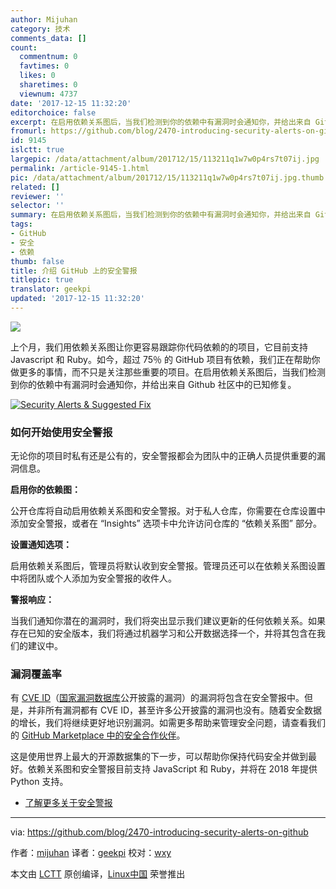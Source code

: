```yaml
---
author: Mijuhan
category: 技术
comments_data: []
count:
  commentnum: 0
  favtimes: 0
  likes: 0
  sharetimes: 0
  viewnum: 4737
date: '2017-12-15 11:32:20'
editorchoice: false
excerpt: 在启用依赖关系图后，当我们检测到你的依赖中有漏洞时会通知你，并给出来自 Github 社区中的已知修复。
fromurl: https://github.com/blog/2470-introducing-security-alerts-on-github
id: 9145
islctt: true
largepic: /data/attachment/album/201712/15/113211q1w7w0p4rs7t07ij.jpg
permalink: /article-9145-1.html
pic: /data/attachment/album/201712/15/113211q1w7w0p4rs7t07ij.jpg.thumb.jpg
related: []
reviewer: ''
selector: ''
summary: 在启用依赖关系图后，当我们检测到你的依赖中有漏洞时会通知你，并给出来自 Github 社区中的已知修复。
tags:
- GitHub
- 安全
- 依赖
thumb: false
title: 介绍 GitHub 上的安全警报
titlepic: true
translator: geekpi
updated: '2017-12-15 11:32:20'
---
```


![](/data/attachment/album/201712/15/113211q1w7w0p4rs7t07ij.jpg)


上个月，我们用依赖关系图让你更容易跟踪你代码依赖的的项目，它目前支持 Javascript 和 Ruby。如今，超过 75％ 的 GitHub 项目有依赖，我们正在帮助你做更多的事情，而不只是关注那些重要的项目。在启用依赖关系图后，当我们检测到你的依赖中有漏洞时会通知你，并给出来自 Github 社区中的已知修复。


[![Security Alerts & Suggested Fix](/data/attachment/album/201712/15/113408z1620206bo10i6se.gif)](https://user-images.githubusercontent.com/594029/32851987-76c36e4a-c9eb-11e7-98fc-feb39fddaadb.gif)


### 如何开始使用安全警报


无论你的项目时私有还是公有的，安全警报都会为团队中的正确人员提供重要的漏洞信息。


**启用你的依赖图：**


公开仓库将自动启用依赖关系图和安全警报。对于私人仓库，你需要在仓库设置中添加安全警报，或者在 “Insights” 选项卡中允许访问仓库的 “依赖关系图” 部分。


**设置通知选项：**


启用依赖关系图后，管理员将默认收到安全警报。管理员还可以在依赖关系图设置中将团队或个人添加为安全警报的收件人。


**警报响应：**


当我们通知你潜在的漏洞时，我们将突出显示我们建议更新的任何依赖关系。如果存在已知的安全版本，我们将通过机器学习和公开数据选择一个，并将其包含在我们的建议中。


### 漏洞覆盖率


有 [CVE ID](https://cve.mitre.org/)（[国家漏洞数据库](https://nvd.nist.gov/)公开披露的漏洞）的漏洞将包含在安全警报中。但是，并非所有漏洞都有 CVE ID，甚至许多公开披露的漏洞也没有。随着安全数据的增长，我们将继续更好地识别漏洞。如需更多帮助来管理安全问题，请查看我们的 [GitHub Marketplace 中的安全合作伙伴](https://github.com/marketplace/category/security)。


这是使用世界上最大的开源数据集的下一步，可以帮助你保持代码安全并做到最好。依赖关系图和安全警报目前支持 JavaScript 和 Ruby，并将在 2018 年提供 Python 支持。


* [了解更多关于安全警报](https://help.github.com/articles/about-security-alerts-for-vulnerable-dependencies/)




---


via: <https://github.com/blog/2470-introducing-security-alerts-on-github>


作者：[mijuhan](https://github.com/mijuhan) 译者：[geekpi](https://github.com/geekpi) 校对：[wxy](https://github.com/wxy)


本文由 [LCTT](https://github.com/LCTT/TranslateProject) 原创编译，[Linux中国](https://linux.cn/) 荣誉推出